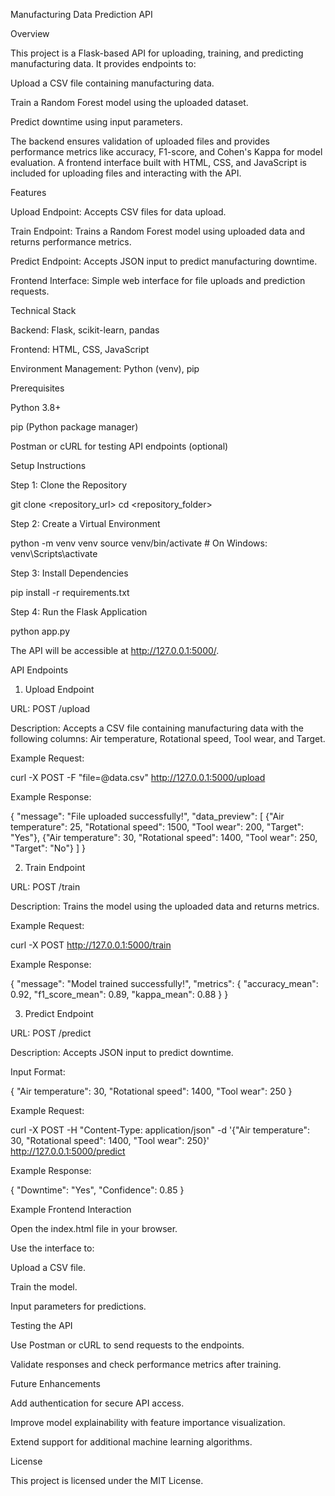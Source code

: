 Manufacturing Data Prediction API

Overview

This project is a Flask-based API for uploading, training, and predicting manufacturing data. It provides endpoints to:

Upload a CSV file containing manufacturing data.

Train a Random Forest model using the uploaded dataset.

Predict downtime using input parameters.

The backend ensures validation of uploaded files and provides performance metrics like accuracy, F1-score, and Cohen's Kappa for model evaluation. A frontend interface built with HTML, CSS, and JavaScript is included for uploading files and interacting with the API.

Features

Upload Endpoint: Accepts CSV files for data upload.

Train Endpoint: Trains a Random Forest model using uploaded data and returns performance metrics.

Predict Endpoint: Accepts JSON input to predict manufacturing downtime.

Frontend Interface: Simple web interface for file uploads and prediction requests.

Technical Stack

Backend: Flask, scikit-learn, pandas

Frontend: HTML, CSS, JavaScript

Environment Management: Python (venv), pip

Prerequisites

Python 3.8+

pip (Python package manager)

Postman or cURL for testing API endpoints (optional)

Setup Instructions

Step 1: Clone the Repository

git clone <repository_url>
cd <repository_folder>

Step 2: Create a Virtual Environment

python -m venv venv
source venv/bin/activate  # On Windows: venv\Scripts\activate

Step 3: Install Dependencies

pip install -r requirements.txt

Step 4: Run the Flask Application

python app.py

The API will be accessible at http://127.0.0.1:5000/.

API Endpoints

1. Upload Endpoint

URL: POST /upload

Description: Accepts a CSV file containing manufacturing data with the following columns: Air temperature, Rotational speed, Tool wear, and Target.

Example Request:

curl -X POST -F "file=@data.csv" http://127.0.0.1:5000/upload

Example Response:

{
    "message": "File uploaded successfully!",
    "data_preview": [
        {"Air temperature": 25, "Rotational speed": 1500, "Tool wear": 200, "Target": "Yes"},
        {"Air temperature": 30, "Rotational speed": 1400, "Tool wear": 250, "Target": "No"}
    ]
}

2. Train Endpoint

URL: POST /train

Description: Trains the model using the uploaded data and returns metrics.

Example Request:

curl -X POST http://127.0.0.1:5000/train

Example Response:

{
    "message": "Model trained successfully!",
    "metrics": {
        "accuracy_mean": 0.92,
        "f1_score_mean": 0.89,
        "kappa_mean": 0.88
    }
}

3. Predict Endpoint

URL: POST /predict

Description: Accepts JSON input to predict downtime.

Input Format:

{
    "Air temperature": 30,
    "Rotational speed": 1400,
    "Tool wear": 250
}

Example Request:

curl -X POST -H "Content-Type: application/json" -d '{"Air temperature": 30, "Rotational speed": 1400, "Tool wear": 250}' http://127.0.0.1:5000/predict

Example Response:

{
    "Downtime": "Yes",
    "Confidence": 0.85
}

Example Frontend Interaction

Open the index.html file in your browser.

Use the interface to:

Upload a CSV file.

Train the model.

Input parameters for predictions.

Testing the API

Use Postman or cURL to send requests to the endpoints.

Validate responses and check performance metrics after training.


Future Enhancements

Add authentication for secure API access.

Improve model explainability with feature importance visualization.

Extend support for additional machine learning algorithms.

License

This project is licensed under the MIT License.
